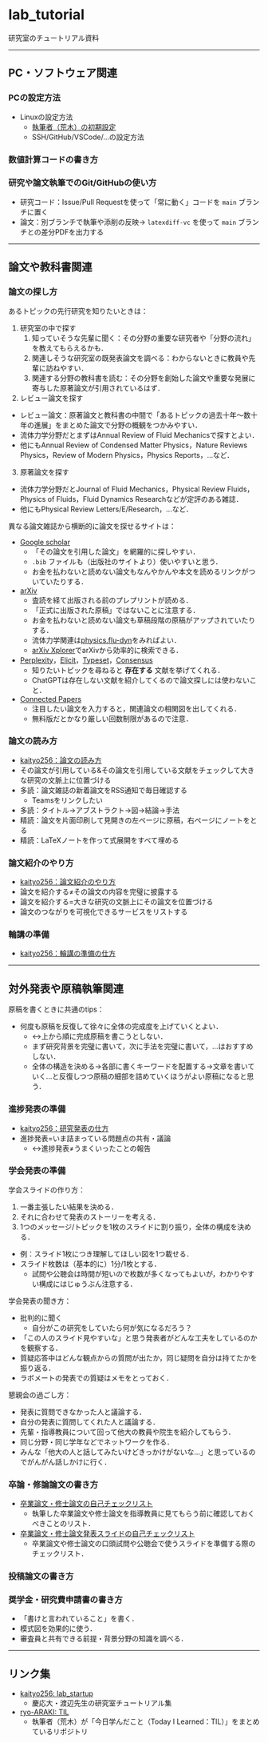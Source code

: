 # lab_tutorial

研究室のチュートリアル資料

----

## PC・ソフトウェア関連

### PCの設定方法

 <!-- `howto_setup_PC.md` -->

- Linuxの設定方法
  - [執筆者（荒木）の初期設定](https://github.com/ryo-ARAKI/TIL/blob/master/linux/initial_setup.md)
  - SSH/GitHub/VSCode/...の設定方法

### 数値計算コードの書き方

 <!-- `howto_develop_numerical_simulation_code.md` -->

### 研究や論文執筆でのGit/GitHubの使い方

 <!-- `howto_use_git_for_research.md` -->

- 研究コード：Issue/Pull Requestを使って「常に動く」コードを `main` ブランチに置く
- 論文：別ブランチで執筆や添削の反映→ `latexdiff-vc` を使って `main` ブランチとの差分PDFを出力する

----

## 論文や教科書関連

### 論文の探し方

 <!-- `howto_survey_previous_research.md` -->

あるトピックの先行研究を知りたいときは：

1. 研究室の中で探す
   1. 知っていそうな先輩に聞く：その分野の重要な研究者や「分野の流れ」を教えてもらえるかも．
   2. 関連しそうな研究室の既発表論文を調べる：わからないときに教員や先輩に訪ねやすい．
   3. 関連する分野の教科書を読む：その分野を創始した論文や重要な発展に寄与した原著論文が引用されているはず．
2. レビュー論文を探す
  - レビュー論文：原著論文と教科書の中間で「あるトピックの過去十年〜数十年の進展」をまとめた論文で分野の概観をつかみやすい．
  - 流体力学分野だとまずはAnnual Review of Fluid Mechanicsで探すとよい．
  - 他にもAnnual Review of Condensed Matter Physics，Nature Reviews Physics，Review of Modern Physics，Physics Reports，...など．
3. 原著論文を探す
  - 流体力学分野だとJournal of Fluid Mechanics，Physical Review Fluids，Physics of Fluids，Fluid Dynamics Researchなどが定評のある雑誌．
  - 他にもPhysical Review Letters/E/Research，...など．

異なる論文雑誌から横断的に論文を探せるサイトは：

- [Google scholar](https://scholar.google.co.jp/)
  - 「その論文を引用した論文」を網羅的に探しやすい．
  - `.bib` ファイルも（出版社のサイトより）使いやすいと思う．
  - お金を払わないと読めない論文もなんやかんや本文を読めるリンクがついていたりする．
- [arXiv](https://arxiv.org/)
  - 査読を経て出版される前のプレプリントが読める．
  - 「正式に出版された原稿」ではないことに注意する．
  - お金を払わないと読めない論文も草稿段階の原稿がアップされていたりする．
  - 流体力学関連は[physics.flu-dyn](https://arxiv.org/list/physics.flu-dyn/recent)をみればよい．
  - [arXiv Xplorer](https://arxivxplorer.com/)でarXivから効率的に検索できる．
- [Perplexity](https://www.perplexity.ai/)，[Elicit](https://elicit.org/)，[Typeset](https://typeset.io/)，[Consensus](https://consensus.app/)
  - 知りたいトピックを尋ねると **存在する** 文献を挙げてくれる．
  - ChatGPTは存在しない文献を紹介してくるので論文探しには使わないこと．
- [Connected Papers](https://www.connectedpapers.com/)
  - 注目したい論文を入力すると，関連論文の相関図を出してくれる．
  - 無料版だとかなり厳しい回数制限があるので注意．

###  論文の読み方

<!-- `howto_read_paper.md` -->

- [kaityo256：論文の読み方](https://speakerdeck.com/kaityo256/how-to-survey)
- その論文が引用している&その論文を引用している文献をチェックして大きな研究の文脈上に位置づける
- 多読：論文雑誌の新着論文をRSS通知で毎日確認する
  - Teamsをリンクしたい
- 多読：タイトル→アブストラクト→図→結論→手法
- 精読：論文を片面印刷して見開きの左ページに原稿，右ページにノートをとる
- 精読：LaTeXノートを作って式展開をすべて埋める

### 論文紹介のやり方

 <!-- `howto_review_paper.md` -->

- [kaityo256：論文紹介のやり方](https://speakerdeck.com/kaityo256/how-to-review)
- 論文を紹介する≠その論文の内容を完璧に披露する
- 論文を紹介する=大きな研究の文脈上にその論文を位置づける
- 論文のつながりを可視化できるサービスをリストする

### 輪講の準備

 <!-- `howto_lecture_textbook.md` -->

- [kaityo256：輪講の準備の仕方](https://speakerdeck.com/kaityo256/book-reading)

----

## 対外発表や原稿執筆関連

原稿を書くときに共通のtips：

- 何度も原稿を反復して徐々に全体の完成度を上げていくとよい．
  - ↔上から順に完成原稿を書こうとしない．
  - まず研究背景を完璧に書いて，次に手法を完璧に書いて，...はおすすめしない．
  - 全体の構造を決める→各部に書くキーワードを配置する→文章を書いていく...と反復しつつ原稿の細部を詰めていくほうがよい原稿になると思う．

### 進捗発表の準備

 <!-- `howto_present_progress.md` -->

- [kaityo256：研究発表の仕方](https://speakerdeck.com/kaityo256/happy-presentation)
- 進捗発表=いま詰まっている問題点の共有・議論
  - ↔進捗発表≠うまくいったことの報告

### 学会発表の準備

 <!-- `howto_prepare_conference_presentation.md` -->

学会スライドの作り方：

1. 一番主張したい結果を決める．
2. それに合わせて発表のストーリーを考える．
3. 1つのメッセージ/トピックを1枚のスライドに割り振り，全体の構成を決める．
  - 例：スライド1枚につき理解してほしい図を1つ載せる．
  - スライド枚数は（基本的に）1分/1枚とする．
    - 試問や公聴会は時間が短いので枚数が多くなってもよいが，わかりやすい構成にはじゅうぶん注意する．

学会発表の聞き方：

- 批判的に聞く
  - 自分がこの研究をしていたら何が気になるだろう？
- 「この人のスライド見やすいな」と思う発表者がどんな工夫をしているのかを観察する．
- 質疑応答中はどんな観点からの質問が出たか，同じ疑問を自分は持てたかを振り返る．
- ラボメートの発表での質疑はメモをとっておく．

懇親会の過ごし方：

- 発表に質問できなかった人と議論する．
- 自分の発表に質問してくれた人と議論する．
- 先輩・指導教員について回って他大の教員や院生を紹介してもらう．
- 同じ分野・同じ学年などでネットワークを作る．
- みんな「他大の人と話してみたいけどきっかけがないな...」と思っているのでがんがん話しかけに行く．

### 卒論・修論論文の書き方

 <!-- `howto_write_thesis.md` -->

- [卒業論文・修士論文の自己チェックリスト](https://github.com/ryo-ARAKI/lab_tutorial/blob/master/selfcheck_thesis.md)
  - 執筆した卒業論文や修士論文を指導教員に見てもらう前に確認しておくべきことのリスト．
- [卒業論文・修士論文発表スライドの自己チェックリスト](https://github.com/ryo-ARAKI/lab_tutorial/blob/master/selfcheck_defence.md)
  - 卒業論文や修士論文の口頭試問や公聴会で使うスライドを準備する際のチェックリスト．

### 投稿論文の書き方

 <!-- `howto_write_manuscript.md` -->

###  奨学金・研究費申請書の書き方

<!-- `howto_apply_grant.md` -->

- 「書けと言われていること」を書く．
- 模式図を効果的に使う．
- 審査員と共有できる前提・背景分野の知識を調べる．

----

## リンク集

- [kaityo256: lab_startup](https://github.com/kaityo256/lab_startup)
  - 慶応大・渡辺先生の研究室チュートリアル集
- [ryo-ARAKI: TIL](https://github.com/ryo-ARAKI/TIL)
  - 執筆者（荒木）が「今日学んだこと（Today I Learned：TIL）」をまとめているリポジトリ

